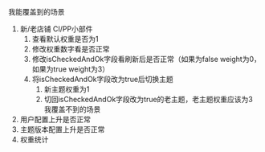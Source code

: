 我能覆盖到的场景
1. 新/老店铺 CI/PP小部件
   1. 查看默认权重是否为1
   2. 修改权重数字看是否正常
   3. 修改isCheckedAndOk字段看刷新后是否正常（如果为false weight为0，如果为true weight为3）
   4. 将isCheckedAndOk字段改为true后切换主题
      1. 新主题权重为1
      2. 切回isCheckedAndOk字段改为true的老主题，老主题权重应该为3
我覆盖不到的场景
1. 用户配置上升是否正常
2. 主题版本配置上升是否正常
3. 权重统计

